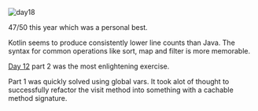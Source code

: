 ![day18](https://github.com/tonytw1/advent2023/assets/150238/2e29f826-5523-45de-a047-00da47f2fba9)

47/50 this year which was a personal best.

Kotlin seems to produce consistently lower line counts than Java.
The syntax for common operations like sort, map and filter is more memorable.

[Day 12](src/test/kotlin/Day12.kt) part 2 was the most enlightening exercise.

Part 1 was quickly solved using global vars. 
It took alot of thought to successfully refactor the visit method into something with a cachable method signature.


